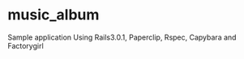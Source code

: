 music_album
===========

Sample application Using Rails3.0.1, Paperclip, Rspec, Capybara and Factorygirl